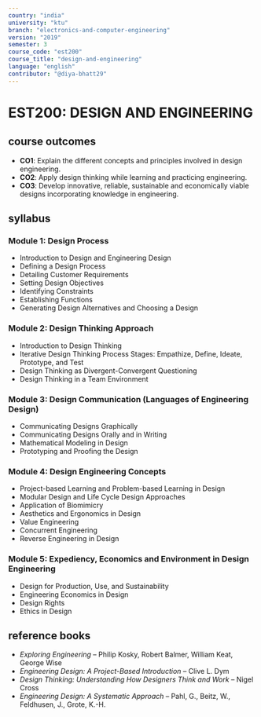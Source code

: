 ```yaml
---
country: "india"
university: "ktu"
branch: "electronics-and-computer-engineering"
version: "2019"
semester: 3
course_code: "est200"
course_title: "design-and-engineering"
language: "english"
contributor: "@diya-bhatt29"
---
```


# EST200: DESIGN AND ENGINEERING

## course outcomes

- **CO1**: Explain the different concepts and principles involved in design engineering.
- **CO2**: Apply design thinking while learning and practicing engineering.
- **CO3**: Develop innovative, reliable, sustainable and economically viable designs incorporating knowledge in engineering.

## syllabus

### Module 1: Design Process
- Introduction to Design and Engineering Design  
- Defining a Design Process  
- Detailing Customer Requirements  
- Setting Design Objectives  
- Identifying Constraints  
- Establishing Functions  
- Generating Design Alternatives and Choosing a Design

### Module 2: Design Thinking Approach
- Introduction to Design Thinking  
- Iterative Design Thinking Process Stages: Empathize, Define, Ideate, Prototype, and Test  
- Design Thinking as Divergent-Convergent Questioning  
- Design Thinking in a Team Environment

### Module 3: Design Communication (Languages of Engineering Design)
- Communicating Designs Graphically  
- Communicating Designs Orally and in Writing  
- Mathematical Modeling in Design  
- Prototyping and Proofing the Design

### Module 4: Design Engineering Concepts
- Project-based Learning and Problem-based Learning in Design  
- Modular Design and Life Cycle Design Approaches  
- Application of Biomimicry  
- Aesthetics and Ergonomics in Design  
- Value Engineering  
- Concurrent Engineering  
- Reverse Engineering in Design

### Module 5: Expediency, Economics and Environment in Design Engineering
- Design for Production, Use, and Sustainability  
- Engineering Economics in Design  
- Design Rights  
- Ethics in Design

## reference books

- *Exploring Engineering* – Philip Kosky, Robert Balmer, William Keat, George Wise  
- *Engineering Design: A Project-Based Introduction* – Clive L. Dym  
- *Design Thinking: Understanding How Designers Think and Work* – Nigel Cross  
- *Engineering Design: A Systematic Approach* – Pahl, G., Beitz, W., Feldhusen, J., Grote, K.-H.
